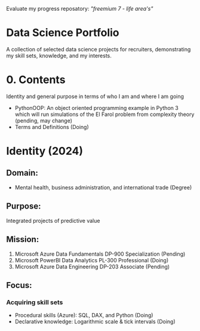 Evaluate my progress reposatory: _"freemium 7 - life area's"_ 

# Data Science Portfolio
A collection of selected data science projects for recruiters, demonstrating my skill sets, knowledge, and my interests.

# 0. Contents
Identity and general purpose in terms of who I am and where I am going
- PythonOOP: An object oriented programming example in Python 3 which will run simulations of the El Farol problem from complexity theory (pending, may change)
- Terms and Definitions (Doing)

# Identity (2024)
## Domain: 
- Mental health, business administration, and international trade (Degree)

## Purpose:
Integrated projects of predictive value

## Mission: 
1. Microsoft Azure Data Fundamentals DP-900 Specialization (Pending)
2. Microsoft PowerBI Data Analytics PL-300 Professional (Doing)
3. Microsoft Azure Data Engineering DP-203 Associate (Pending)

## Focus: 
### Acquiring skill sets 
- Procedural skills (Azure): SQL, DAX, and Python (Doing)
- Declarative knowledge: Logarithmic scale & tick intervals (Doing)



